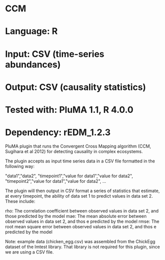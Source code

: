 # CCM
# Language: R
# Input: CSV (time-series abundances)
# Output: CSV (causality statistics)
# Tested with: PluMA 1.1, R 4.0.0
# Dependency: rEDM_1.2.3

PluMA plugin that runs the Convergent Cross Mapping algorithm (CCM, Sugihara et al 2012)
for detecting causality in complex ecosystems.

The plugin accepts
as input time series data in a CSV file formatted in the following way:

"data1","data2",
"timepoint1","value for data1","value for data2",
"timepoint2","value for data1","value for data2",
...

The plugin will then output in CSV format a series of statistics that estimate, at every timepoint, the ability of data set 1 to predict values in data set 2.   These include:

rho: The correlation coefficient between observed values in data set 2, and those predicted by the model
mae: The mean absolute error between observed values in data set 2, and thos
e predicted by the model
rmse: The root mean square error between observed values in data set 2, and thos
e predicted by the model


Note: example data (chicken_egg.csv) was assembled from the ChickEgg dataset
of the lmtest library.  That library is not required for this plugin, since we are using
a CSV file.
